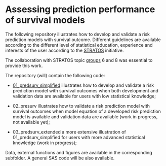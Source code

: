 # Assessing prediction performance of survival models
The following repository illustrates how to develop and validate a risk prediction models with survival outcome.
Different guidelines are available according to the different level of statistical education, experience and interests of the user according to the [STRATOS](https://www.stratos-initiative.org/) initiative.

The collaboration with STRATOS topic [groups](https://www.stratos-initiative.org/groups) 6 and 8 was essential to provide this work.

The repository (will) contain the following code:  

+ [01_predsurv_simplified](https://github.com/danielegiardiello/Prediction_performance_survival/blob/main/01_predsurv_simplified.md) illustrates how to develop and validate a risk prediction model with survival outcomes when both development and validation data are available for users with low statistical knowledge;  

+ 02_presurv illustrates how to validate a risk prediction model with survival outcomes when model equation of a developed risk prediction model is available and validation data are available (work in progress, not available yet);  

+ 03_predsurv_extended a more extensive illustration of 01_predsurv_simplified for users with more advanced statistical knowledge (work in progress);

Data, external functions and figures are available in the corresponding subfolder.
A general SAS code will be also available.  

